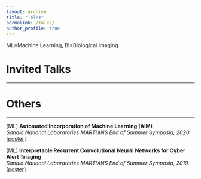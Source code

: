 ```yaml
---
layout: archive
title: "Talks"
permalink: /talks/
author_profile: true
---
```


ML=Machine Learning, BI=Biological Imaging

# Invited Talks
---

# Others
---
[ML] **Automated Incorporation of Machine Learning (AIM)**<br>
*Sandia National Laboratories MARTIANS End of Summer Symposia, 2020*<br>
[[poster]](https://www.osti.gov/servlets/purl/1811429)

[ML] **Interpretable Recurrent Convolutional Neural Networks for Cyber Alert Triaging**<br>
*Sandia National Laboratories MARTIANS End of Summer Symposia, 2019*<br>
[[poster]](https://www.osti.gov/biblio/1645642-interpretable-recurrent-convolutional-neural-networks-cyber-alert-triaging)
